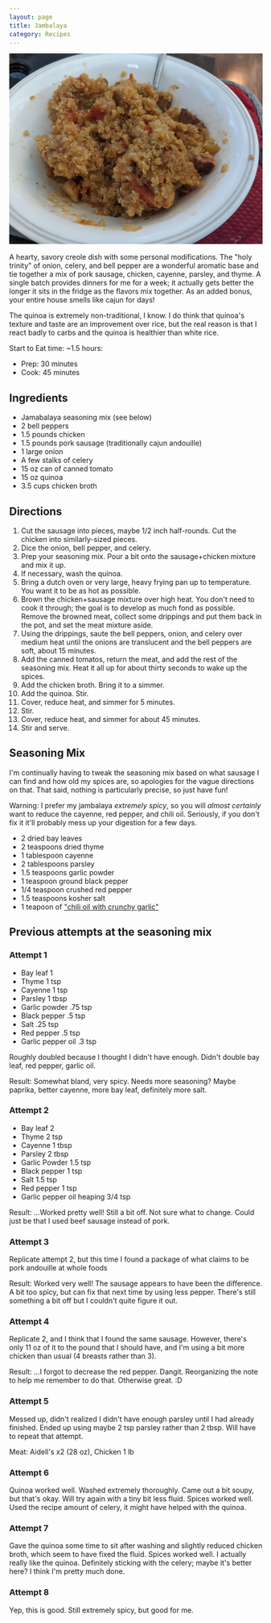 ```yaml
---
layout: page
title: Jambalaya
category: Recipes
---
```


![A picture of a bowl of jambalaya](/assets/images/jambalaya.jpg?raw=true)

A hearty, savory creole dish with some personal modifications. The
"holy trinity" of onion, celery, and bell pepper are a wonderful
aromatic base and tie together a mix of pork sausage, chicken,
cayenne, parsley, and thyme. A single batch provides dinners for me
for a week; it actually gets better the longer it sits in the fridge
as the flavors mix together. As an added bonus, your entire house
smells like cajun for days!

The quinoa is extremely non-traditional, I know. I do think that
quinoa's texture and taste are an improvement over rice, but the real
reason is that I react badly to carbs and the quinoa is healthier than
white rice.

Start to Eat time: ~1.5 hours:
- Prep: 30 minutes
- Cook: 45 minutes

## Ingredients

- Jamabalaya seasoning mix (see below)
- 2 bell peppers
- 1.5 pounds chicken
- 1.5 pounds pork sausage (traditionally cajun andouille)
- 1 large onion
- A few stalks of celery
- 15 oz can of canned tomato
- 15 oz quinoa
- 3.5 cups chicken broth

## Directions

1. Cut the sausage into pieces, maybe 1/2 inch half-rounds. Cut the
   chicken into similarly-sized pieces.
1. Dice the onion, bell pepper, and celery.
1. Prep your seasoning mix. Pour a bit onto the sausage+chicken
   mixture and mix it up.
1. If necessary, wash the quinoa.
1. Bring a dutch oven or very large, heavy frying pan up to
   temperature. You want it to be as hot as possible.
1. Brown the chicken+sausage mixture over high heat. You don't need to
   cook it through; the goal is to develop as much fond as
   possible. Remove the browned meat, collect some drippings and put
   them back in the pot, and set the meat mixture aside.
1. Using the drippings, saute the bell peppers, onion, and celery over
   medium heat until the onions are translucent and the bell peppers
   are soft, about 15 minutes.
1. Add the canned tomatos, return the meat, and add the rest of the
   seasoning mix. Heat it all up for about thirty seconds to wake up
   the spices.
1. Add the chicken broth. Bring it to a simmer.
1. Add the quinoa. Stir.
1. Cover, reduce heat, and simmer for 5 minutes.
1. Stir.
1. Cover, reduce heat, and simmer for about 45 minutes.
1. Stir and serve.

## Seasoning Mix

I'm continually having to tweak the seasoning mix based on what
sausage I can find and how old my spices are, so apologies for the
vague directions on that. That said, nothing is particularly precise,
so just have fun!

Warning: I prefer my jambalaya _extremely spicy_, so you will _almost
certainly_ want to reduce the cayenne, red pepper, and chili
oil. Seriously, if you don't fix it it'll probably mess up your
digestion for a few days.

- 2 dried bay leaves
- 2 teaspoons dried thyme
- 1 tablespoon cayenne
- 2 tablespoons parsley
- 1.5 teaspoons garlic powder
- 1 teaspoon ground black pepper
- 1/4 teaspoon crushed red pepper
- 1.5 teaspoons kosher salt
- 1 teapoon of ["chili oil with crunchy
  garlic"](https://smile.amazon.com/s?k=garlic+chili+oil)

## Previous attempts at the seasoning mix

### Attempt 1
- Bay leaf 1
- Thyme 1 tsp
- Cayenne 1 tsp
- Parsley 1 tbsp
- Garlic powder .75 tsp
- Black pepper .5 tsp
- Salt .25 tsp
- Red pepper .5 tsp
- Garlic pepper oil .3 tsp

Roughly doubled because I thought I didn't have enough. Didn't double
bay leaf, red pepper, garlic oil.

Result: Somewhat bland, very spicy. Needs more seasoning? Maybe
paprika, better cayenne, more bay leaf, definitely more salt.

### Attempt 2
- Bay leaf 2
- Thyme 2 tsp
- Cayenne 1 tbsp
- Parsley 2 tbsp
- Garlic Powder 1.5 tsp
- Black pepper 1 tsp
- Salt 1.5 tsp
- Red pepper 1 tsp
- Garlic pepper oil heaping 3/4 tsp

Result: ...Worked pretty well! Still a bit off. Not sure what to
change. Could just be that I used beef sausage instead of pork.

### Attempt 3
Replicate attempt 2, but this time I found a package of what claims to
be pork andouille at whole foods

Result: Worked very well! The sausage appears to have been the
difference. A bit too spicy, but can fix that next time by using less
pepper. There's still something a bit off but I couldn't quite figure
it out.

### Attempt 4

Replicate 2, and I think that I found the same sausage. However,
there's only 11 oz of it to the pound that I should have, and I'm
using a bit more chicken than usual (4 breasts rather than 3).

Result: ...I forgot to decrease the red pepper. Dangit. Reorganizing
the note to help me remember to do that. Otherwise great. :D

### Attempt 5

Messed up, didn't realized I didn't have enough parsley until I had
already finished. Ended up using maybe 2 tsp parsley rather than 2
tbsp. Will have to repeat that attempt.

Meat: Aidell's x2 (28 oz), Chicken 1 lb

### Attempt 6

Quinoa worked well. Washed extremely thoroughly. Came out a bit soupy,
but that's okay. Will try again with a tiny bit less fluid. Spices
worked well. Used the recipe amount of celery, it might have helped
with the quinoa.

### Attempt 7

Gave the quinoa some time to sit after washing and slightly reduced
chicken broth, which seem to have fixed the fluid. Spices worked
well. I actually really like the quinoa. Definitely sticking with the
celery; maybe it's better here? I think I'm pretty much done.

### Attempt 8

Yep, this is good. Still extremely spicy, but good for me.

